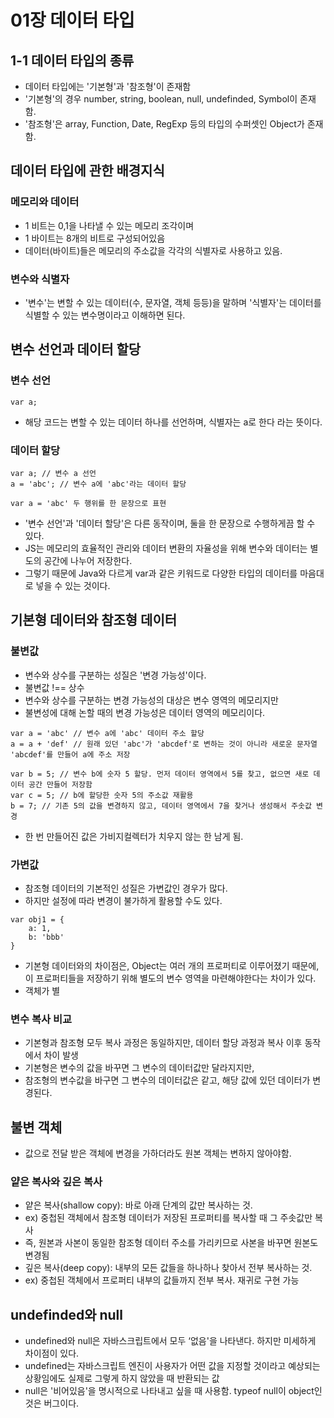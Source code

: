 # 01장 데이터 타입

## 1-1 데이터 타입의 종류
* 데이터 타입에는 '기본형'과 '참조형'이 존재함
* '기본형'의 경우 number, string, boolean, null, undefinded, Symbol이 존재함.
* '참조형'은 array, Function, Date, RegExp 등의 타입의 수퍼셋인 Object가 존재함.

## 데이터 타입에 관한 배경지식
### 메모리와 데이터
* 1 비트는 0,1을 나타낼 수 있는 메모리 조각이며
* 1 바이트는 8개의 비트로 구성되어있음
* 데이터(바이트)들은 메모리의 주소값을 각각의 식별자로 사용하고 있음.
### 변수와 식별자
* '변수'는 변할 수 있는 데이터(수, 문자열, 객체 등등)을 말하며 '식별자'는 데이터를 식별할 수 있는 변수명이라고 이해하면 된다.
## 변수 선언과 데이터 할당
### 변수 선언
```
var a;
```
* 해당 코드는 변할 수 있는 데이터 하나를 선언하며, 식별자는 a로 한다 라는 뜻이다.
### 데이터 할당
```
var a; // 변수 a 선언
a = 'abc'; // 변수 a에 'abc'라는 데이터 할당

var a = 'abc' 두 행위를 한 문장으로 표현
```
* '변수 선언'과 '데이터 할당'은 다른 동작이며, 둘을 한 문장으로 수행하게끔 할 수 있다.
* JS는 메모리의 효율적인 관리와 데이터 변환의 자율성을 위해 변수와 데이터는 별도의 공간에 나누어 저장한다.
* 그렇기 때문에 Java와 다르게 var과 같은 키워드로 다양한 타입의 데이터를 마음대로 넣을 수 있는 것이다.
## 기본형 데이터와 참조형 데이터
### 불변값
* 변수와 상수를 구분하는 성질은 '변경 가능성'이다.
* 불변값 !== 상수
* 변수와 상수를 구분하는 변경 가능성의 대상은 변수 영역의 메모리지만
* 불변성에 대해 논할 때의 변경 가능성은 데이터 영역의 메모리이다.
```
var a = 'abc' // 변수 a에 'abc' 데이터 주소 할당
a = a + 'def' // 원래 있던 'abc'가 'abcdef'로 변하는 것이 아니라 새로운 문자열 'abcdef'를 만들어 a에 주소 저장 

var b = 5; // 변수 b에 숫자 5 할당. 먼저 데이터 영역에서 5를 찾고, 없으면 새로 데이터 공간 만들어 저장함
var c = 5; // b에 할당한 숫자 5의 주소값 재활용
b = 7; // 기존 5의 값을 변경하지 않고, 데이터 영역에서 7을 찾거나 생성해서 주솟값 변경
```
* 한 번 만들어진 값은 가비지컬렉터가 치우지 않는 한 남게 됨.
### 가변값
* 참조형 데이터의 기본적인 성질은 가변값인 경우가 많다.
* 하지만 설정에 따라 변경이 불가하게 활용할 수도 있다.
```
var obj1 = {
	a: 1,
	b: 'bbb'
}
```
* 기본형 데이터와의 차이점은, Object는 여러 개의 프로퍼티로 이루어졌기 때문에, 이 프로퍼티들을 저장하기 위해 별도의 변수 영역을 마련해야한다는 차이가 있다.
* 객체가 별
### 변수 복사 비교
* 기본형과 참조형 모두 복사 과정은 동일하지만, 데이터 할당 과정과 복사 이후 동작에서 차이 발생
* 기본형은 변수의 값을 바꾸면 그 변수의 데이터값만 달라지지만,
* 참조형의 변수값을 바구면 그 변수의 데이터값은 같고, 해당 값에 있던 데이터가 변경된다.
## 불변 객체
* 값으로 전달 받은 객체에 변경을 가하더라도 원본 객체는 변하지 않아야함.
### 얕은 복사와 깊은 복사
* 얕은 복사(shallow copy): 바로 아래 단계의 값만 복사하는 것.
* ex) 중첩된 객체에서 참조형 데이터가 저장된 프로퍼티를 복사할 때 그 주솟값만 복사
* 즉, 원본과 사본이 동일한 참조형 데이터 주소를 가리키므로 사본을 바꾸면 원본도 변경됨
* 깊은 복사(deep copy): 내부의 모든 값들을 하나하나 찾아서 전부 복사하는 것.
* ex) 중첩된 객체에서 프로퍼티 내부의 값들까지 전부 복사. 재귀로 구현 가능
## undefinded와 null
* undefined와 null은 자바스크립트에서 모두 ‘없음'을 나타낸다. 하지만 미세하게 차이점이 있다.
* undefined는 자바스크립트 엔진이 사용자가 어떤 값을 지정할 것이라고 예상되는 상황임에도 실제로 그렇게 하지 않았을 때 반환되는 값
* null은 '비어있음'을 명시적으로 나타내고 싶을 때 사용함. typeof null이 object인 것은 버그이다.